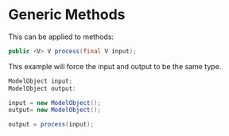 # Generic Methods

This can be applied to methods:

```java
public <V> V process(final V input);
```

This example will force the input and output to be the same type.

```java
ModelObject input;
ModelObject output:

input = new ModelObject();
output= new ModelObject();

output = process(input);
```

